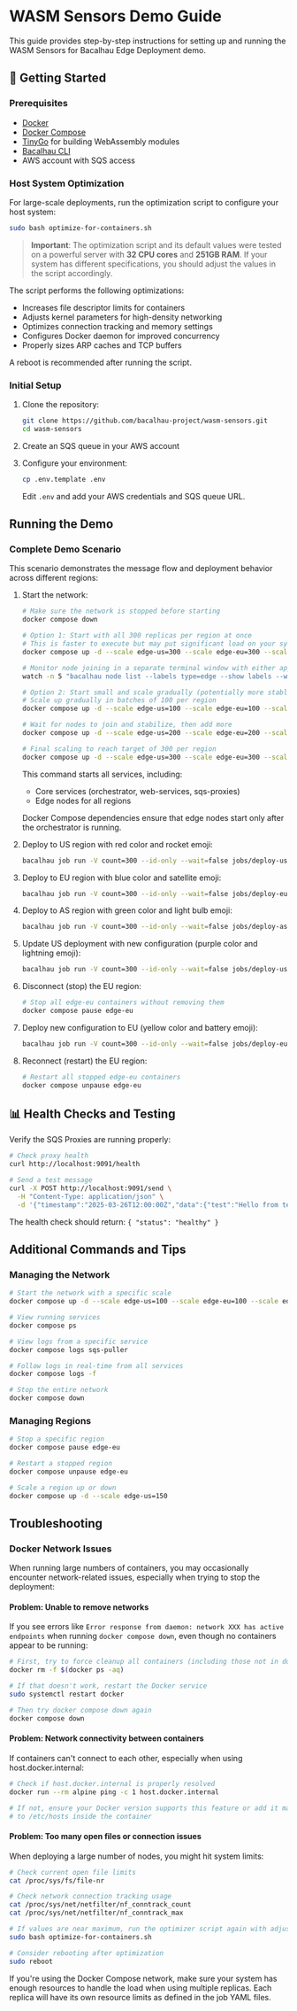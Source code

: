 # WASM Sensors Demo Guide

This guide provides step-by-step instructions for setting up and running the WASM Sensors for Bacalhau Edge Deployment demo.

## 🚀 Getting Started

### Prerequisites

- [Docker](https://docs.docker.com/get-docker/)
- [Docker Compose](https://docs.docker.com/compose/install/)
- [TinyGo](https://tinygo.org/getting-started/) for building WebAssembly modules
- [Bacalhau CLI](https://docs.bacalhau.org/getting-started/installation)
- AWS account with SQS access

### Host System Optimization

For large-scale deployments, run the optimization script to configure your host system:

```bash
sudo bash optimize-for-containers.sh
```

> **Important**: The optimization script and its default values were tested on a powerful server with **32 CPU cores** and **251GB RAM**. If your system has different specifications, you should adjust the values in the script accordingly.

The script performs the following optimizations:

- Increases file descriptor limits for containers
- Adjusts kernel parameters for high-density networking
- Optimizes connection tracking and memory settings
- Configures Docker daemon for improved concurrency
- Properly sizes ARP caches and TCP buffers

A reboot is recommended after running the script.

### Initial Setup

1. Clone the repository:

   ```bash
   git clone https://github.com/bacalhau-project/wasm-sensors.git
   cd wasm-sensors
   ```

2. Create an SQS queue in your AWS account

3. Configure your environment:

   ```bash
   cp .env.template .env
   ```

   Edit `.env` and add your AWS credentials and SQS queue URL.

## Running the Demo

### Complete Demo Scenario

This scenario demonstrates the message flow and deployment behavior across different regions:

1. Start the network:

   ```bash
   # Make sure the network is stopped before starting
   docker compose down
   
   # Option 1: Start with all 300 replicas per region at once
   # This is faster to execute but may put significant load on your system
   docker compose up -d --scale edge-us=300 --scale edge-eu=300 --scale edge-as=300
   
   # Monitor node joining in a separate terminal window with either approach
   watch -n 5 "bacalhau node list --labels type=edge --show labels --wide --hide-header --no-style | grep -o 'region=[a-z]*' | sort | uniq -c"
   
   # Option 2: Start small and scale gradually (potentially more stable)
   # Scale up gradually in batches of 100 per region
   docker compose up -d --scale edge-us=100 --scale edge-eu=100 --scale edge-as=100
   
   # Wait for nodes to join and stabilize, then add more
   docker compose up -d --scale edge-us=200 --scale edge-eu=200 --scale edge-as=200
   
   # Final scaling to reach target of 300 per region
   docker compose up -d --scale edge-us=300 --scale edge-eu=300 --scale edge-as=300
   ```

   This command starts all services, including:
   - Core services (orchestrator, web-services, sqs-proxies)
   - Edge nodes for all regions
   
   Docker Compose dependencies ensure that edge nodes start only after the orchestrator is running.

2. Deploy to US region with red color and rocket emoji:

   ```bash
   bacalhau job run -V count=300 --id-only --wait=false jobs/deploy-us-v1.yaml
   ```

3. Deploy to EU region with blue color and satellite emoji:

   ```bash
   bacalhau job run -V count=300 --id-only --wait=false jobs/deploy-eu-v1.yaml
   ```

4. Deploy to AS region with green color and light bulb emoji:

   ```bash
   bacalhau job run -V count=300 --id-only --wait=false jobs/deploy-as-v1.yaml
   ```

5. Update US deployment with new configuration (purple color and lightning emoji):

   ```bash
   bacalhau job run -V count=300 --id-only --wait=false jobs/deploy-us-v2.yaml
   ```

6. Disconnect (stop) the EU region:

   ```bash
   # Stop all edge-eu containers without removing them
   docker compose pause edge-eu
   ```

7. Deploy new configuration to EU (yellow color and battery emoji):

   ```bash
   bacalhau job run -V count=300 --id-only --wait=false jobs/deploy-eu-v2.yaml
   ```

8. Reconnect (restart) the EU region:

   ```bash
   # Restart all stopped edge-eu containers
   docker compose unpause edge-eu
   ```


## 📊 Health Checks and Testing

Verify the SQS Proxies are running properly:

```bash
# Check proxy health
curl http://localhost:9091/health

# Send a test message
curl -X POST http://localhost:9091/send \
  -H "Content-Type: application/json" \
  -d '{"timestamp":"2025-03-26T12:00:00Z","data":{"test":"Hello from test!"}}'
```

The health check should return: `{ "status": "healthy" }`

## Additional Commands and Tips

### Managing the Network

```bash
# Start the network with a specific scale
docker compose up -d --scale edge-us=100 --scale edge-eu=100 --scale edge-as=100

# View running services
docker compose ps

# View logs from a specific service
docker compose logs sqs-puller

# Follow logs in real-time from all services
docker compose logs -f

# Stop the entire network
docker compose down
```

### Managing Regions

```bash
# Stop a specific region
docker compose pause edge-eu

# Restart a stopped region
docker compose unpause edge-eu

# Scale a region up or down
docker compose up -d --scale edge-us=150
```


## Troubleshooting

### Docker Network Issues

When running large numbers of containers, you may occasionally encounter network-related issues, especially when trying to stop the deployment:

#### Problem: Unable to remove networks

If you see errors like `Error response from daemon: network XXX has active endpoints` when running `docker compose down`, even though no containers appear to be running:

```bash
# First, try to force cleanup all containers (including those not in docker compose)
docker rm -f $(docker ps -aq)

# If that doesn't work, restart the Docker service
sudo systemctl restart docker

# Then try docker compose down again
docker compose down
```

#### Problem: Network connectivity between containers

If containers can't connect to each other, especially when using host.docker.internal:

```bash
# Check if host.docker.internal is properly resolved
docker run --rm alpine ping -c 1 host.docker.internal

# If not, ensure your Docker version supports this feature or add it manually 
# to /etc/hosts inside the container
```

#### Problem: Too many open files or connection issues

When deploying a large number of nodes, you might hit system limits:

```bash
# Check current open file limits
cat /proc/sys/fs/file-nr

# Check network connection tracking usage
cat /proc/sys/net/netfilter/nf_conntrack_count
cat /proc/sys/net/netfilter/nf_conntrack_max

# If values are near maximum, run the optimizer script again with adjusted values
sudo bash optimize-for-containers.sh

# Consider rebooting after optimization
sudo reboot
```

If you're using the Docker Compose network, make sure your system has enough resources to handle the load when using multiple replicas. Each replica will have its own resource limits as defined in the job YAML files.